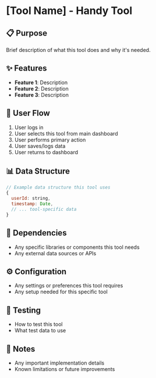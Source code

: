 # [Tool Name] - Handy Tool

## 📋 Purpose
Brief description of what this tool does and why it's needed.

## ✨ Features
- **Feature 1**: Description
- **Feature 2**: Description
- **Feature 3**: Description

## 🔄 User Flow
1. User logs in
2. User selects this tool from main dashboard
3. User performs primary action
4. User saves/logs data
5. User returns to dashboard

## 📊 Data Structure
```javascript
// Example data structure this tool uses
{
  userId: string,
  timestamp: Date,
  // ... tool-specific data
}
```

## 🔧 Dependencies
- Any specific libraries or components this tool needs
- Any external data sources or APIs

## ⚙️ Configuration
- Any settings or preferences this tool requires
- Any setup needed for this specific tool

## 🧪 Testing
- How to test this tool
- What test data to use

## 📝 Notes
- Any important implementation details
- Known limitations or future improvements 